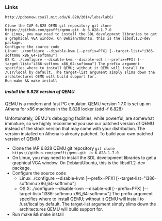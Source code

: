 ### Links
```
http://pdosnew.csail.mit.edu/6.828/2014/labs/lab6/

Clone the IAP 6.828 QEMU git repository git clone https://github.com/geofft/qemu.git -b 6.828-1.7.0
On Linux, you may need to install the SDL development libraries to get a graphical VGA window. On Debian/Ubuntu, this is the libsdl1.2-dev package.
Configure the source code
Linux: ./configure --disable-kvm [--prefix=PFX] [--target-list="i386-softmmu x86_64-softmmu"]
OS X: ./configure --disable-kvm --disable-sdl [--prefix=PFX] [--target-list="i386-softmmu x86_64-softmmu"] The prefix argument specifies where to install QEMU; without it QEMU will install to /usr/local by default. The target-list argument simply slims down the architectures QEMU will build support for.
Run make && make install
```

##### Install the 6.828 version of QEMU.

QEMU is a modern and fast PC emulator. QEMU version 1.7.0 is set up on Athena for x86 machines in the 6.828 locker (add -f 6.828)

Unfortunately, QEMU's debugging facilities, while powerful, are somewhat immature, so we highly recommend you use our patched version of QEMU instead of the stock version that may come with your distribution. The version installed on Athena is already patched. To build your own patched version of QEMU:

  - Clone the IAP 6.828 QEMU git repository `git clone https://github.com/geofft/qemu.git -b 6.828-1.7.0`
  - On Linux, you may need to install the SDL development libraries to get a graphical VGA window. On Debian/Ubuntu, this is the libsdl1.2-dev package.
  - Configure the source code
    - Linux: ./configure --disable-kvm [--prefix=PFX] [--target-list="i386-softmmu x86_64-softmmu"]
    - OS X: ./configure --disable-kvm --disable-sdl [--prefix=PFX] [--target-list="i386-softmmu x86_64-softmmu"] The prefix argument specifies where to install QEMU; without it QEMU will install to /usr/local by default. The target-list argument simply slims down the architectures QEMU will build support for.
  - Run make && make install
